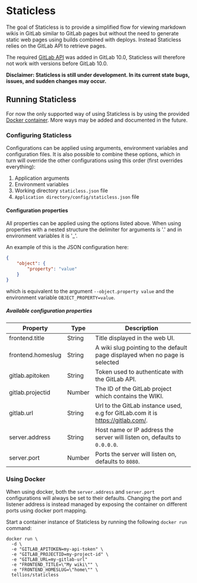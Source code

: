 # Staticless
The goal of Staticless is to provide a simplified flow for viewing markdown wikis in GitLab similar to GitLab pages but without the need to generate static web pages using builds combined with deploys. Instead Staticless relies on the GitLab API to retrieve pages.

The required [GitLab API](https://docs.gitlab.com/ce/api/wikis.html) was added in GitLab 10.0, Staticless will therefore not work with versions before GitLab 10.0.

**Disclaimer: Staticless is still under development. In its current state bugs, issues, and sudden changes may occur.**

## Running Staticless
For now the only supported way of using Staticless is by using the provided [Docker container](https://store.docker.com/community/images/tellios/staticless). More ways may be added and documented in the future.

### Configuring Staticless
Configurations can be applied using arguments, environment variables and configuration files. It is also possible to combine these options, which in turn will override the other configurations using this order (first overrides everything):

1. Application arguments
2. Environment variables
3. Working directory `staticless.json` file
4. `Application directory/config/staticless.json` file

#### Configuration properties
All properties can be applied using the options listed above. When using properties with a nested structure the delimiter for arguments is '.' and in environment variables it is '_'.

An example of this is the JSON configuration here:

```json
{
    "object": {
        "property": "value"
    }
}
```

which is equivalent to the argument `--object.property value` and the environment variable `OBJECT_PROPERTY=value`.

##### Available configuration properties

| Property          | Type     | Description                                                                    |
| ----------------- | -------- | ------------------------------------------------------------------------------ |
| frontend.title    | String   | Title displayed in the web UI.                                                 |
| frontend.homeslug | String   | A wiki slug pointing to the default page displayed when no page is selected    |
| gitlab.apitoken   | String   | Token used to authenticate with the GitLab API.                                |
| gitlab.projectid  | Number   | The ID of the GitLab project which contains the WIKI.                          |
| gitlab.url        | String   | Url to the GitLab instance used, e.g for GitLab.com it is https://gitlab.com/. |
| server.address    | String   | Host name or IP address the server will listen on, defaults to `0.0.0.0`.      |
| server.port       | Number   | Ports the server will listen on, defaults to `8080`.                           |

### Using Docker
When using docker, both the `server.address` and `server.port` configurations will always be set to their defaults. Changing the port and listener address is instead managed by exposing the container on different ports using docker port mapping.

Start a container instance of Staticless by running the following `docker run` command:

```shell
docker run \
  -d \
  -e "GITLAB_APITOKEN=my-api-token" \
  -e "GITLAB_PROJECTID=my-project-id" \
  -e "GITLAB_URL=my-gitlab-url"
  -e "FRONTEND_TITLE=\"My wiki\"" \
  -e "FRONTEND_HOMESLUG=\"home\"" \
  tellios/staticless
```
